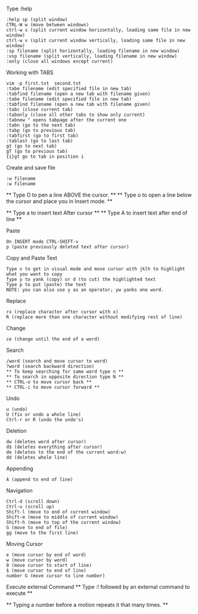 Type :help
```console
:help sp (split window)
CTRL-W w (move between windows)
ctrl-w s (split current window horizontally, loading same file in new window)
ctrl-w v (split current window vertically, loading same file in new window)
:sp filename (split horizontally, loading filename in new window)
:vsp filename (split vertically, loading filename in new window)
:only (close all windows except current)
 ```

 Working with TABS
 ```console
vim -p first.txt  second.txt
:tabe filename (edit specified file in new tab)
:tabfind filename (open a new tab with filename given)
:tabe filename (edit specified file in new tab)
:tabfind filename (open a new tab with filename given)
:tabc (close current tab)
:tabonly (close all other tabs to show only current)
:tabnew	" opens tabpage after the current one
:tabn (go to the next tab)
:tabp (go to previous tab)
:tabfirst (go to first tab)
:tablast (go to last tab)
gt (go to next tab)
gT (go to previous tab)
{i}gt go to tab in position i
```

Create and save file
```console
:w filename
:w filename
```

** Type O to pen a line ABOVE the cursor. **
** Type o to open a line below the cursor and place you in Insert mode. **

** Type a to insert text After cursor **
** Type A to insert text after end of line **

Paste
```console
On INSERT mode CTRL-SHIFT-v
p (paste previously deleted text after cursor)
```

Copy and Paste Text
```console
Type v to get in visual mode and move cursor with jklh to highlight what you want to copy
Type y to yank (copy) or d (to cut) the highlighted text
Type p to put (paste) the text
NOTE: you can also use y as an operator; yw yanks one word.
```

Replace
```console
rx (replace character after cursor with x)
R (replace more than one character without modifying rest of line)
```

Change
```console
ce (change until the end of a word)
```

Search
```console
/word (search and move cursor to word)
?word (search backward direction)
** To keep searching for same word type n **
** To search in opposite direction type N **
** CTRL-o to move cursor back **
** CTRL-i to move cursor forward **
```

Undo
```console
u (undo)
U (fix or undo a whole line)
Ctrl-r or R (undo the undo's)
```

Deletion
```console
dw (deletes word after cursor)
d$ (deletes everything after cursor)
de (deletes to the end of the current word:w)
dd (deletes whole line)
```

Appending
```console
A (append to end of line)
```

Navigation
```console
Ctrl-d (scroll down)
Ctrl-u (scroll up)
Shift-l (move to end of current window)
Shift-m (move to middle of current window)
Shift-h (move to top of the current window)
G (move to end of file)
gg (move to the first line)
```

Moving Cursor
```console
e (move cursor by end of word)
w (move cursor by word)
0 (move cursor to start of line)
$ (move cursor to end of line)
number G (move cursor to line number)
```

Execute external Command
** Type :! followed by an external command to execute **


** Typing a number before a motion repeats it that many times. **
